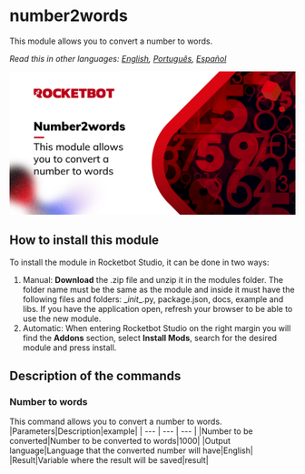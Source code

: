 # number2words
  
This module allows you to convert a number to words.  

*Read this in other languages: [English](Manual_number2words.md), [Português](Manual_number2words.pr.md), [Español](Manual_number2words.es.md)*
  
![banner](imgs/Banner_number2words.jpg)
## How to install this module
  
To install the module in Rocketbot Studio, it can be done in two ways:
1. Manual: __Download__ the .zip file and unzip it in the modules folder. The folder name must be the same as the module and inside it must have the following files and folders: \__init__.py, package.json, docs, example and libs. If you have the application open, refresh your browser to be able to use the new module.
2. Automatic: When entering Rocketbot Studio on the right margin you will find the **Addons** section, select **Install Mods**, search for the desired module and press install.  


## Description of the commands

### Number to words
  
This command allows you to convert a number to words.
|Parameters|Description|example|
| --- | --- | --- |
|Number to be converted|Number to be converted to words|1000|
|Output language|Language that the converted number will have|English|
|Result|Variable where the result will be saved|result|
